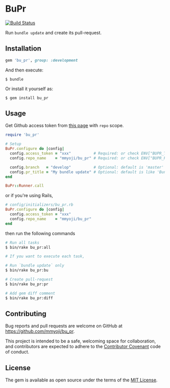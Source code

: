 # BuPr

[![Build Status](https://travis-ci.org/mmyoji/bu_pr.svg?branch=master)](https://travis-ci.org/mmyoji/bu_pr)

Run `bundle update` and create its pull-request.


## Installation

```rb
gem 'bu_pr', group: :development
```

And then execute:

    $ bundle


Or install it yourself as:

    $ gem install bu_pr

## Usage

Get Github access token from [this page](https://github.com/settings/tokens/new) with `repo` scope.

```rb
require 'bu_pr'

# Setup
BuPr.configure do |config|
  config.access_token = "xxx"          # Required: or check ENV["BUPR_TOKEN"]
  config.repo_name    = "mmyoji/bu_pr" # Required: or check ENV["BUPR_REPO"]

  config.branch   = "develop"          # Optional: default is 'master'
  config.pr_title = "My bundle update" # Optional: default is like 'Bundle update 2016-11-13'
end

BuPr::Runner.call
```

or if you're using Rails,

```rb
# config/initializers/bu_pr.rb
BuPr.configure do |config|
  config.access_token = "xxx"
  config.repo_name    = "mmyoji/bu_pr"
end
```

then run the following commands

```sh
# Run all tasks
$ bin/rake bu_pr:all

# If you want to execute each task,

# Run `bundle update` only
$ bin/rake bu_pr:bu

# Create pull-request
$ bin/rake bu_pr:pr

# Add gem diff comment
$ bin/rake bu_pr:diff
```


## Contributing

Bug reports and pull requests are welcome on GitHub at https://github.com/mmyoji/bu_pr.

This project is intended to be a safe, welcoming space for collaboration, and contributors are expected to adhere to the [Contributor Covenant](http://contributor-covenant.org) code of conduct.


## License

The gem is available as open source under the terms of the [MIT License](http://opensource.org/licenses/MIT).

